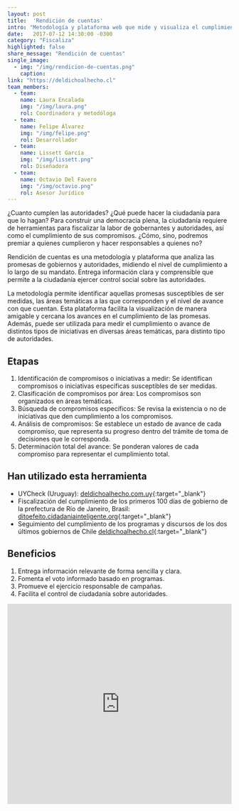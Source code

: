 ```yaml
---
layout: post
title:  'Rendición de cuentas'
intro: "Metodología y plataforma web que mide y visualiza el cumplimiento de promesas de autoridades."
date:   2017-07-12 14:30:00 -0300
category: "Fiscaliza"
highlighted: false
share_message: "Rendición de cuentas"
single_image:
  - img: "/img/rendicion-de-cuentas.png"
    caption:
link: "https://deldichoalhecho.cl"
team_members:
  - team:
    name: Laura Encalada
    img: "/img/laura.png"
    rol: Coordinadora y metodóloga
  - team:
    name: Felipe Álvarez
    img: "/img/felipe.png"
    rol: Desarrollador
  - team:
    name: Lissett García
    img: "/img/lissett.png"
    rol: Diseñadora
  - team:
    name: Octavio Del Favero
    img: "/img/octavio.png"
    rol: Asesor Jurídico
---
```

¿Cuanto cumplen las autoridades? ¿Qué puede hacer la ciudadanía para que lo hagan? Para construir una democracia plena, la ciudadanía requiere de herramientas para fiscalizar la labor de gobernantes y autoridades, así como el cumplimiento de sus compromisos. ¿Cómo, sino, podremos premiar a quienes cumplieron y hacer responsables a quienes no?

Rendición de cuentas es una metodología y plataforma que analiza las promesas de gobiernos y autoridades, midiendo el nivel de cumplimiento a lo largo de su mandato. Entrega información clara y comprensible que permite a la ciudadanía ejercer control social sobre las autoridades.

La metodología permite identificar aquellas promesas susceptibles de ser medidas, las áreas temáticas a las que corresponden y el nivel de avance con que cuentan. Esta plataforma facilita la visualización de manera amigable y cercana los avances en el cumplimiento de las promesas. Además, puede ser utilizada para medir el cumplimiento o avance de distintos tipos de iniciativas en diversas áreas temáticas, para distinto tipo de autoridades.

## Etapas
1. Identificación de compromisos o iniciativas a medir:  Se identifican compromisos o iniciativas específicas susceptibles de ser medidas.
2. Clasificación de compromisos por área: Los compromisos son organizados en áreas temáticas.
3. Búsqueda de compromisos específicos: Se revisa la existencia o no de iniciativas que den cumplimiento a los compromisos.
4. Análisis de compromisos: Se establece un estado de avance de cada compromiso, que representa su progreso dentro del trámite de toma de decisiones que le corresponda.
5. Determinación total del avance: Se ponderan valores de cada compromiso para representar el cumplimiento total.

## Han utilizado esta herramienta
- UYCheck (Uruguay): [deldichoalhecho.com.uy](http://deldichoalhecho.com.uy){:target="_blank"}
- Fiscalización del cumplimiento de los primeros 100 días de gobierno de la prefectura de Río de Janeiro, Brasil: [ditoefeito.cidadaniainteligente.org](https://ditoefeito.cidadaniainteligente.org/){:target="_blank"}
- Seguimiento del cumplimiento de los programas y discursos de los dos últimos gobiernos de Chile [deldichoalhecho.cl](https://deldichoalhecho.cl/){:target="_blank"}

## Beneficios

1. Entrega información relevante de forma sencilla y clara.
2. Fomenta el voto informado basado en programas.
3. Promueve el ejercicio responsable de campañas.
4. Facilita el control de ciudadanía sobre autoridades.  

<iframe width="100%" height="450" src="https://www.youtube.com/embed/ntAyD1bU6bU?rel=0&amp;showinfo=0" frameborder="0" allow="autoplay; encrypted-media" allowfullscreen></iframe>

